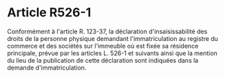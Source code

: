 # Article R526-1

Conformément à l'article R. 123-37, la déclaration d'insaisissabilité des droits de la personne physique demandant l'immatriculation au registre du commerce et des sociétés sur l'immeuble où est fixée sa résidence principale, prévue par les articles L. 526-1 et suivants ainsi que la mention du lieu de la publication de cette déclaration sont indiquées dans la demande d'immatriculation.
